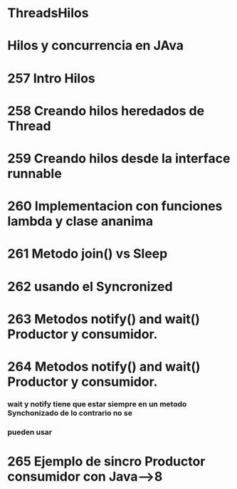 # ThreadsHilos
# Hilos y concurrencia en JAva 
# 257 Intro Hilos
# 258 Creando hilos heredados de Thread
# 259 Creando hilos desde la interface runnable
# 260 Implementacion con funciones lambda y clase ananima 
# 261 Metodo join() vs Sleep 
# 262 usando el Syncronized 
# 263 Metodos notify() and wait() Productor y consumidor.
# 264 Metodos notify() and wait() Productor y consumidor.
###    wait y notify tiene que estar siempre en un metodo Synchonizado de lo contrario no se
###    pueden usar

# 265 Ejemplo de sincro Productor consumidor con Java-->8

